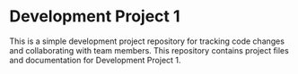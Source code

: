 # Development Project 1

This is a simple development project repository for tracking code changes and collaborating with team members. This repository contains project files and documentation for Development Project 1.

